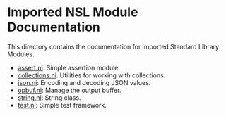 # Imported NSL Module Documentation

This directory contains the documentation for imported Standard Library Modules.

- [assert.ni](assert.ni.md): Simple assertion module.
- [collections.ni](collections.ni.md): Utilities for working with collections.
- [json.ni](json.ni.md): Encoding and decoding JSON values.
- [opbuf.ni](opbuf.ni.md): Manage the output buffer.
- [string.ni](string.ni.md): String class.
- [test.ni](test.ni.md): Simple test framework.
